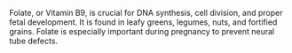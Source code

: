 Folate, or Vitamin B9, is crucial for DNA synthesis, cell division, and proper fetal development. It is found in leafy greens, legumes, nuts, and fortified grains. Folate is especially important during pregnancy to prevent neural tube defects.